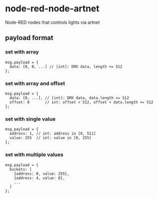 # node-red-node-artnet
Node-RED nodes that controls lights via artnet

## payload format

### set with array

```
msg.payload = {
  data: [0, 0, ...] // [int]: DMX data, length <= 512
};
```

### set with array and offset

```
msg.payload = {
  data: [0, ...], // [int]: DMX data, data.length <= 512
  offset: 0       // int: offset < 512, offset + data.length <= 512
};
```

### set with single value

```
msg.payload = {
  address: 1, // int: address in [0, 511]
  value: 255  // int: value in [0, 255]
};
```

### set with multiple values

```
msg.payload = {
  buckets: [
    {address: 0, value: 255},
    {address: 4, value: 0},
    ...
  ]
};
```